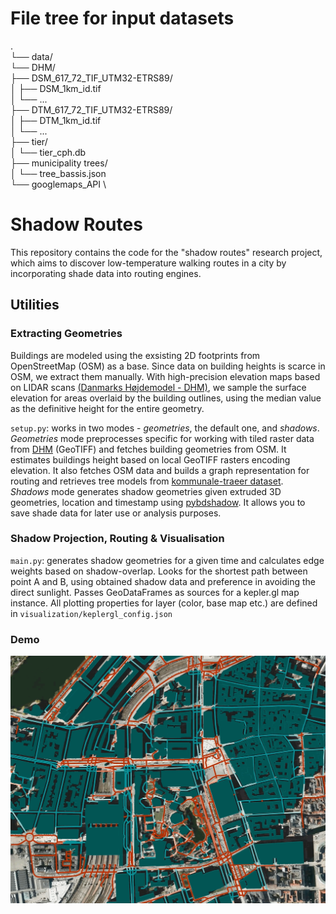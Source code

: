 # File tree for input datasets
. \
└── data/ \
    └── DHM/ \
        ├── DSM_617_72_TIF_UTM32-ETRS89/ \
        │   ├── DSM_1km_id.tif \
        │   └── ... \
        ├── DTM_617_72_TIF_UTM32-ETRS89/ \
        │   ├── DTM_1km_id.tif \
        │   └── ... \
        ├── tier/ \
        │   └── tier_cph.db \
        ├── municipality trees/ \
        │   └── tree_bassis.json \
        └── googlemaps_API \


# Shadow Routes
This repository contains the code for the "shadow routes" research project, which aims to discover low-temperature walking routes in a city by incorporating shade data into routing engines.

## Utilities

### Extracting Geometries
Buildings are modeled using the exsisting 2D footprints from OpenStreetMap (OSM) as a base. Since data on building heights is scarce in OSM, we extract them manually. With high-precision elevation maps based on LIDAR scans [(Danmarks Højdemodel - DHM)](https://kortviseren.dk/side/hoejdemodeller.html), we sample the surface elevation for areas overlaid by the building outlines, using the median value as the definitive height for the entire geometry. 

   `setup.py`: works in two modes - *geometries*, the default one, and *shadows*. \
    *Geometries* mode preprocesses specific for working with tiled raster data from [DHM](https://dataforsyningen.dk/data/930) (GeoTIFF) and fetches building geometries from OSM. It estimates buildings height based on local GeoTIFF rasters encoding elevation. It also fetches OSM data and builds a graph representation for routing and retrieves tree models  from [kommunale-traeer dataset](https://www.opendata.dk/city-of-copenhagen/trae-basis-kommunale-traeer).\
    *Shadows* mode generates shadow geometries given extruded 3D geometries, location and timestamp using [pybdshadow](https://github.com/ni1o1/pybdshadow). It allows you to save shade data for later use or analysis purposes.
    
### Shadow Projection, Routing & Visualisation
   `main.py`: generates shadow geometries for a given time and calculates edge weights based on shadow-overlap. Looks for the shortest path between point A and B, using obtained shadow data and preference in avoiding the direct sunlight. Passes GeoDataFrames as sources for a kepler.gl map instance. All plotting properties for layer (color, base map etc.) are defined in `visualization/keplergl_config.json`
   
    
### Demo
![Building shadows central CPH](./misc/demo_gif.gif)

